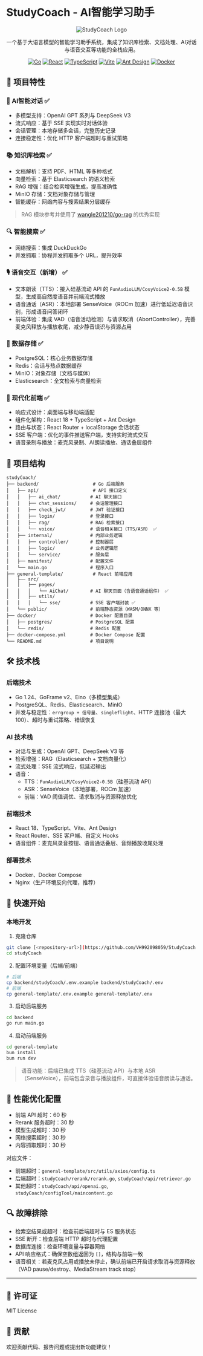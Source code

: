 # StudyCoach - AI智能学习助手

<div align="center">

![StudyCoach Logo](https://img.shields.io/badge/StudyCoach-AI%20Learning%20Assistant-blue?style=for-the-badge)

一个基于大语言模型的智能学习助手系统，集成了知识库检索、文档处理、AI对话与语音交互等功能的全栈应用。

[![Go](https://img.shields.io/badge/Go-1.24-00ADD8?style=flat-square&logo=go)](https://golang.org/)
[![React](https://img.shields.io/badge/React-18.3.0-61DAFB?style=flat-square&logo=react)](https://reactjs.org/)
[![TypeScript](https://img.shields.io/badge/TypeScript-5.8.3-3178C6?style=flat-square&logo=typescript)](https://www.typescriptlang.org/)
[![Vite](https://img.shields.io/badge/Vite-7.0.0-646CFF?style=flat-square&logo=vite)](https://vitejs.dev/)
[![Ant Design](https://img.shields.io/badge/Ant%20Design-5.26.2-0170FE?style=flat-square&logo=ant-design)](https://ant.design/)
[![Docker](https://img.shields.io/badge/Docker-Ready-2496ED?style=flat-square&logo=docker)](https://www.docker.com/)

</div>

## 🚀 项目特性

### 🤖 AI智能对话 ✅

- 多模型支持：OpenAI GPT 系列与 DeepSeek V3
- 流式响应：基于 SSE 实现实时对话体验
- 会话管理：本地存储多会话，完整历史记录
- 连接稳定性：优化 HTTP 客户端超时与重试策略

### 📚 知识库检索 ✅

- 文档解析：支持 PDF、HTML 等多种格式
- 向量检索：基于 Elasticsearch 的语义检索
- RAG 增强：结合检索增强生成，提高准确性
- MinIO 存储：文档对象存储与管理
- 智能缓存：网络内容与搜索结果分层缓存

> RAG 模块参考并使用了 [wangle201210/go-rag](https://github.com/wangle201210/go-rag) 的优秀实现

### 🔍 智能搜索 ✅

- 网络搜索：集成 DuckDuckGo
- 并发抓取：协程并发抓取多个 URL，提升效率

### 🎙️ 语音交互（新增） ✅

- 文本朗读（TTS）：接入硅基流动 API 的 `FunAudioLLM/CosyVoice2-0.5B` 模型，生成高自然度语音并前端流式播放
- 语音通话（ASR）：本地部署 SenseVoice（ROCm 加速）进行低延迟语音识别，形成语音问答闭环
- 前端体验：集成 VAD（语音活动检测）与请求取消（AbortController），完善麦克风释放与播放收尾，减少静音误识与资源占用

### 💾 数据存储 ✅

- PostgreSQL：核心业务数据存储
- Redis：会话与热点数据缓存
- MinIO：对象存储（文档与媒体）
- Elasticsearch：全文检索与向量检索

### 🎨 现代化前端 ✅

- 响应式设计：桌面端与移动端适配
- 组件化架构：React 18 + TypeScript + Ant Design
- 路由与状态：React Router + localStorage 会话状态
- SSE 客户端：优化的事件推送客户端，支持实时流式交互
- 语音录制与播放：麦克风录制、AI朗读播放、通话叠层组件

## 📁 项目结构

```
studyCoach/
├── backend/                    # Go 后端服务
│   ├── api/                    # API 接口定义
│   │   ├── ai_chat/           # AI 聊天接口
│   │   ├── chat_sessions/     # 会话管理接口
│   │   ├── check_jwt/         # JWT 验证接口
│   │   ├── login/             # 登录接口
│   │   ├── rag/               # RAG 检索接口
│   │   └── voice/             # 语音相关接口（TTS/ASR） ✅
│   ├── internal/              # 内部业务逻辑
│   │   ├── controller/        # 控制器层
│   │   ├── logic/             # 业务逻辑层
│   │   └── service/           # 服务层
│   ├── manifest/              # 配置文件
│   └── main.go                # 程序入口
├── general-template/           # React 前端应用
│   ├── src/
│   │   ├── pages/
│   │   │   └── AiChat/        # AI 聊天页面（含语音通话组件） ✅
│   │   ├── utils/
│   │   │   └── sse/           # SSE 客户端封装 ✅
│   └── public/                # 前端静态资源（WASM/ONNX 等）
├── docker/                    # Docker 配置目录
│   ├── postgres/              # PostgreSQL 配置
│   └── redis/                 # Redis 配置
├── docker-compose.yml         # Docker Compose 配置
└── README.md                  # 项目说明
```

## 🛠️ 技术栈

### 后端技术

- Go 1.24、GoFrame v2、Eino（多模型集成）
- PostgreSQL、Redis、Elasticsearch、MinIO
- 并发与稳定性：`errgroup + 信号量`、`singleflight`、HTTP 连接池（最大 100）、超时与重试策略、错误恢复

### AI 技术栈

- 对话与生成：OpenAI GPT、DeepSeek V3 等
- 检索增强：RAG（Elasticsearch + 文档向量化）
- 流式处理：SSE 流式响应，低延迟输出
- 语音：
  - TTS：`FunAudioLLM/CosyVoice2-0.5B`（硅基流动 API）
  - ASR：SenseVoice（本地部署，ROCm 加速）
  - 前端：VAD 阈值调优、请求取消与资源释放优化

### 前端技术

- React 18、TypeScript、Vite、Ant Design
- React Router、SSE 客户端、自定义 Hooks
- 语音组件：麦克风录音按钮、语音通话叠层、音频播放收尾处理

### 部署技术

- Docker、Docker Compose
- Nginx（生产环境反向代理，推荐）

## 🚀 快速开始

### 本地开发

1. 克隆仓库

```bash
git clone [<repository-url>](https://github.com/VH992098059/StudyCoach.git)
cd studyCoach
```

2. 配置环境变量（后端/前端）

```bash
# 后端
cp backend/studyCoach/.env.example backend/studyCoach/.env
# 前端
cp general-template/.env.example general-template/.env
```

3. 启动后端服务

```bash
cd backend
go run main.go
```

4. 启动前端服务

```bash
cd general-template
bun install
bun run dev
```

> 语音功能：后端已集成 TTS（硅基流动 API）与本地 ASR（SenseVoice），前端包含录音与播放组件，可直接体验语音朗读与通话。


## 🔧 性能优化配置

- 前端 API 超时：60 秒
- Rerank 服务超时：30 秒
- 模型生成超时：30 秒
- 网络搜索超时：30 秒
- 内容抓取超时：30 秒

对应文件：

- 前端超时：`general-template/src/utils/axios/config.ts`
- 后端超时：`studyCoach/rerank/rerank.go`, `studyCoach/api/retriever.go`
- 其他超时：`studyCoach/api/openai.go`, `studyCoach/configTool/maincontent.go`

## 🔍 故障排除

- 检索空结果或超时：检查前后端超时与 ES 服务状态
- SSE 断开：检查后端 HTTP 超时与代理配置
- 数据库连接：检查环境变量与容器网络
- API 响应格式：确保空数组返回为 `[]`，结构与前端一致
- 语音相关：若麦克风占用或播放未停止，确认前端已开启请求取消与资源释放（VAD pause/destroy、MediaStream track stop）

---

## 📄 许可证

MIT License

## 🤝 贡献

欢迎贡献代码、报告问题或提出新功能建议！

